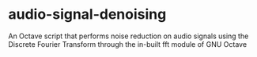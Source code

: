 # audio-signal-denoising
An Octave script that performs noise reduction on audio signals using the Discrete Fourier Transform through the in-built fft module of GNU Octave
